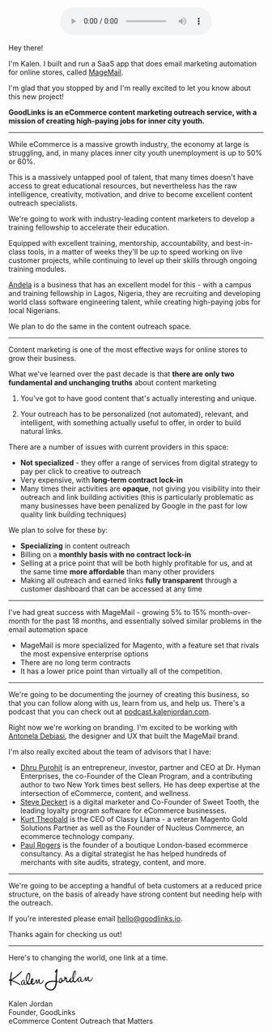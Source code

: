 <center>
 <audio src="/mp3/goodlinks-intro.m4a" controls="controls">
     <a href="/mp3/goodlinks-intro.m4a">Listen to audio</a>
 </audio>
</center>

Hey there!

I'm Kalen.  I built and run a SaaS app that does email
marketing automation for online stores, called <a href="https://magemail.co" target="_blank">MageMail</a>.

I'm glad that you stopped by and I'm really excited to let you
know about this new project!

**GoodLinks is an eCommerce content marketing outreach service, with
a mission of creating high-paying jobs for inner city youth.**

---

While eCommerce is a massive growth industry, the economy at large is struggling,
and, in many places inner city youth unemployment is up to 50% or 60%.

This is a massively untapped pool of talent, that many times doesn't have access
to great educational resources, but nevertheless has the raw intelligence,
creativity, motivation, and drive to become excellent content outreach specialists.

We're going to work with industry-leading content marketers to
develop a training fellowship to accelerate their education.

Equipped with excellent training, mentorship, accountability, and best-in-class tools,
in a matter of weeks they'll be up to speed working on live customer projects,
while continuing to level up their skills through ongoing training modules.

<a href="http://andela.com" target="_blank">Andela</a> is a business that has an excellent model for this - with a campus and training
fellowship in Lagos, Nigeria, they are recruiting and developing world
class software engineering talent, while creating high-paying jobs
for local Nigerians.

We plan to do the same in the content outreach space.

---

Content marketing is one of the most effective ways for online stores
to grow their business.

What we've learned over the past decade is that **there are only two
fundamental and unchanging truths** about content marketing

1. You've got to have good content that's actually interesting and unique.

2. Your outreach has to be personalized (not automated), relevant, and intelligent,
 with something actually useful to offer, in order to build natural links.

There are a number of issues with current providers in this space:

 - **Not specialized** - they offer a range of services from digital strategy to pay per click to creative to outreach
 - Very expensive, with **long-term contract lock-in**
 - Many times their activities are **opaque**, not giving you visibility into their outreach and link building
 activities (this is particularly problematic as many businesses have been penalized by Google in the past
for low quality link building techniques)

We plan to solve for these by:

 - **Specializing** in content outreach
 - Billing on a **monthly basis with no contract lock-in**
 - Selling at a price point that will be both highly profitable for us, and at the same time **more affordable** than many other providers
 - Making all outreach and earned links **fully transparent** through a customer dashboard that can be accessed at any time

---

I've had great success with MageMail - growing 5% to 15% month-over-month for the past 18 months,
and essentially solved similar problems in the email automation space

- MageMail is more specialized for Magento, with a feature set that rivals the most expensive enterprise options
- There are no long term contracts
- It has a lower price point than virtually all of the competition.

---

We're going to be documenting the journey of creating this business, so that you
can follow along with us, learn from us, and help us.  There's a podcast that you can
check out at <a href="http://podcast.kalenjordan.com">podcast.kalenjordan.com</a>.

Right now we're working on branding.  I'm excited to be working with <a href="http://antonela.me/">Antonela Debiasi</a>,
the designer and UX that built the MageMail brand.

I'm also really excited about the team of advisors that I have:

 - <a href="https://about.me/dhru" target="_blank">Dhru Purohit</a>
 is an entrepreneur, investor, partner and CEO at Dr. Hyman Enterprises, the co-Founder of the Clean Program, and a
contributing author to two New York times best sellers.  He has deep expertise
at the intersection of eCommerce, content, and wellness.
 - <a href="https://twitter.com/stevedeckert" target="_blank">Steve Deckert</a> is a digital marketer and Co-Founder of Sweet Tooth, the leading loyalty program software for eCommerce businesses.
 - <a href="https://twitter.com/kurttheobald" target="_blank">Kurt Theobald</a> is the CEO of Classy Llama - a veteran Magento Gold Solutions Partner as well
as the Founder of Nucleus Commerce, an ecommerce technology company.
 - <a href="https://paulnrogers.com/" target="_blank">Paul Rogers</a> is the founder of a boutique London-based ecommerce consultancy.  As a digital
 strategist he has helped hundreds of merchants with site audits, strategy, content, and more.

---

We're going to be accepting a handful of beta customers at a reduced price structure,
on the basis of already have strong content but needing help with the outreach.

If you're interested please email <a href="mailto:hello@goodlinks.io">hello@goodlinks.io</a>.

Thanks again for checking us out!

---

Here's to changing the world, one link at a time.

<img src="/image/signature.png">

Kalen Jordan
<br/>Founder, GoodLinks
<br/>eCommerce Content Outreach that Matters